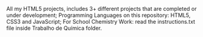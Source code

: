 All my HTML5 projects, includes 3+ different projects that are completed or under development;
Programming Languages on this repository: HTML5, CSS3 and JavaScript;
For School Chemistry Work: read the instructions.txt file inside Trabalho de Química folder.
